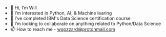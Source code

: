 - 👋 Hi, I’m Will
- 👀 I’m interested in Python, AI, & Machine learing
- 🌱 I’ve completed IBM's Data Science certification course
- 💞️ I’m looking to collaborate on anything related to Python/Data Science
- 📫 How to reach me - wgozzard@protonmail.com

<!---
wgozzard/wgozzard is a ✨ special ✨ repository because its `README.md` (this file) appears on your GitHub profile.
You can click the Preview link to take a look at your changes.
--->
